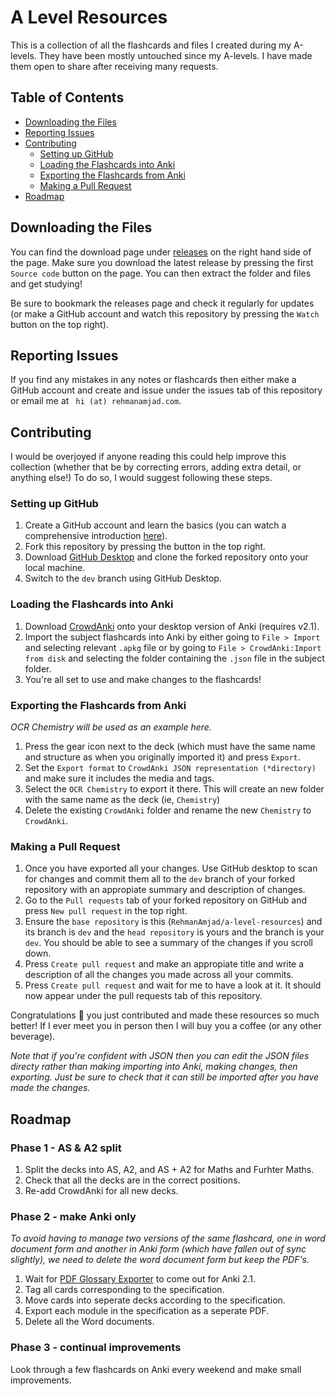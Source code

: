 # A Level Resources
This is a collection of all the flashcards and files I created during my A-levels. They have been mostly untouched since my A-levels. I have made them open to share after receiving many requests.

## Table of Contents
- [Downloading the Files](#downloading-the-files)
- [Reporting Issues](#reporting-issues)
- [Contributing](#contributing)
  * [Setting up GitHub](#setting-up-github)
  * [Loading the Flashcards into Anki](#loading-the-flashcards-into-anki)
  * [Exporting the Flashcards from Anki](#exporting-the-flashcards-from-anki)
  * [Making a Pull Request](#making-a-pull-request)
- [Roadmap](#roadmap)

## Downloading the Files
You can find the download page under [releases](https://github.com/RehmanAmjad/a-level-resources/releases) on the right hand side of the page. Make sure you download the latest release by pressing the first  `Source code` button on the page. You can then extract the folder and files and get studying!

Be sure to bookmark the releases page and check it regularly for updates (or make a GitHub account and watch this repository by pressing the `Watch` button on the top right).

## Reporting Issues
If you find any mistakes in any notes or flashcards then either make a GitHub account and create and issue under the issues tab of this repository or email me at ` hi (at) rehmanamjad.com`.

## Contributing
I would be overjoyed if anyone reading this could help improve this collection (whether that be by correcting errors, adding extra detail, or anything else!) To do so, I would suggest following these steps.

### Setting up GitHub
1. Create a GitHub account and learn the basics (you can watch a comprehensive introduction [here](https://www.youtube.com/watch?v=RGOj5yH7evk)).
2. Fork this repository by pressing the button in the top right.
3. Download [GitHub Desktop](https://desktop.github.com/) and clone the forked repository onto your local machine.
4. Switch to the `dev` branch using GitHub Desktop.

### Loading the Flashcards into Anki
1. Download [CrowdAnki](https://ankiweb.net/shared/info/1788670778) onto your desktop version of Anki (requires v2.1).
2. Import the subject flashcards into Anki by either going to `File > Import` and selecting relevant `.apkg` file or by going to `File > CrowdAnki:Import from disk` and selecting the folder containing the `.json` file in the subject folder.
3. You're all set to use and make changes to the flashcards!

### Exporting the Flashcards from Anki
_OCR Chemistry will be used as an example here._

1. Press the gear icon next to the deck (which must have the same name and structure as when you originally imported it) and press `Export`.
2. Set the `Export format` to `CrowdAnki JSON representation (*directory)` and make sure it includes the media and tags.
3. Select the `OCR Chemistry` to export it there. This will create an new folder with the same name as the deck (ie, `Chemistry`)
4. Delete the existing `CrowdAnki` folder and rename the new `Chemistry` to `CrowdAnki`.

### Making a Pull Request
1. Once you have exported all your changes. Use GitHub desktop to scan for changes and commit them all to the `dev` branch of your forked repository with an appropiate summary and description of changes.
2. Go to the `Pull requests` tab of your forked repository on GitHub and press `New pull request` in the top right.
3. Ensure the `base repository` is this (`RehmanAmjad/a-level-resources`) and its branch is `dev` and the `head repository` is yours and the branch is your `dev`. You should be able to see a summary of the changes if you scroll down.
4. Press `Create pull request` and make an appropiate title and write a description of all the changes you made across all your commits.
5. Press `Create pull request` and wait for me to have a look at it. It should now appear under the pull requests tab of this repository.

Congratulations 🎉 you just contributed and made these resources so much better! If I ever meet you in person then I will buy you a coffee (or any other beverage). 

_Note that if you're confident with JSON then you can edit the JSON files directy rather than making importing into Anki, making changes, then exporting. Just be sure to check that it can still be imported after you have made the changes._

## Roadmap
### Phase 1 - AS & A2 split
1. Split the decks into AS, A2, and AS + A2 for Maths and Furhter Maths.
2. Check that all the decks are in the correct positions.
3. Re-add CrowdAnki for all new decks.

### Phase 2 - make Anki only
_To avoid having to manage two versions of the same flashcard, one in word document form and another in Anki form (which have fallen out of sync slightly), we need to delete the word document form but keep the PDF's._

1. Wait for [PDF Glossary Exporter](https://ankiweb.net/shared/info/1334168683) to come out for Anki 2.1.
2. Tag all cards corresponding to the specification.
3. Move cards into seperate decks according to the specification.
4. Export each module in the specification as a seperate PDF.
5. Delete all the Word documents.

### Phase 3 - continual improvements
Look through a few flashcards on Anki every weekend and make small improvements.
